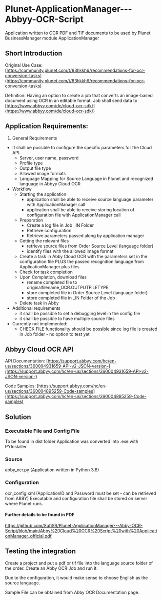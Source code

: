 # Plunet-ApplicationManager---Abbyy-OCR-Script
Application written to OCR PDF and TIF documents to be used by Plunet BusinessManager module ApplicationManager

## Short Introduction

Original Use Case: [https://community.plunet.com/t/83hkkh6/recommendations-for-ocr-conversion-tasks](https://community.plunet.com/t/83hkkh6/recommendations-for-ocr-conversion-tasks)

Definition: Having an option to create a job that converts an image-based document using OCR in an editable format. Job shall send data to [https://www.abbyy.com/de/cloud-ocr-sdk/](https://www.abbyy.com/de/cloud-ocr-sdk/)

## Application Requirements:

  1. General Requirements

- It shall be possible to configure the specific parameters for the Cloud API:
  - Server, user name, password
  - Profile type
  - Output file type
  - Allowed image formats
  - Language Mapping for Source Language in  Plunet and recognized language in Abbyy Cloud OCR
- Workflow
  - Starting the application
    - application shall be able to receive source language parameter with ApplicationManager call
    - application shall be able to receive storing location of configuration file with ApplicationManager call
  - Preparation
    - Create a log file in Job \_IN Folder
    - Retrieve configuration
    - Retrieve parameters passed along by application manager
  - Getting the relevant files
    - retrieve source files from Order Source Level (language folder)
    - identify files with the allowed image format
  - Create a task in Abby Cloud OCR with the parameters set in the configuration file PLUS the passed recognition language from ApplicationManager plus files
  - Check for task completion
  - Upon Completion, download files
    - rename completed file to originalfilename\_OCR.OUTPUTFILETYPE
    - store completed file in Order Source Level (language folder)
    - store completed file in \_IN Folder of the Job
  - Delete task in Abby
- Additional requirements
  - it shall be possible to set a debugging level in the config file
  - it shall be possible to have multiple source files
- Currently not implemented:
  - CHECK FILE functionality should be possible since log file is created in Job folder - no option to test yet

## Abbyy Cloud OCR API

API Documentation: [https://support.abbyy.com/hc/en-us/sections/360004931659-API-v2-JSON-version-](https://support.abbyy.com/hc/en-us/sections/360004931659-API-v2-JSON-version-)

Code Samples: [https://support.abbyy.com/hc/en-us/sections/360004895259-Code-samples](https://support.abbyy.com/hc/en-us/sections/360004895259-Code-samples)


## Solution
### Executable File and Config File

To be found in dist folder
Application was converted into .exe with PYInstaller

### Source
abby_ocr.py (Application written in Python 3.8)

### Configuration
ocr_config.xml (ApplicationID and Password must be set - can be retrieved from ABBY)
Executable and configuration file shall be stored on server where Plunet runs.

#### Further details to be found in PDF
https://github.com/SufiSR/Plunet-ApplicationManager---Abby-OCR-Script/blob/main/Abby%20Cloud%20OCR%20Script%20with%20ApplicationManager_official.pdf

## Testing the integration

Create a project and put a pdf or tif file into the language source folder of the order. Create an Abby OCR Job and run it.

Due to the configuration, it would make sense to choose English as the source language.

Sample File can be obtained from Abby OCR Documentation page.
